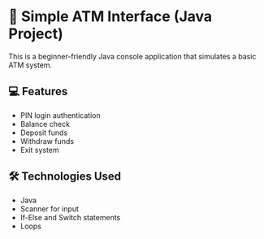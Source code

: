 # 🏧 Simple ATM Interface (Java Project)

This is a beginner-friendly Java console application that simulates a basic ATM system.

## 💻 Features
- PIN login authentication
- Balance check
- Deposit funds
- Withdraw funds
- Exit system

## 🛠️ Technologies Used
- Java
- Scanner for input
- If-Else and Switch statements
- Loops


